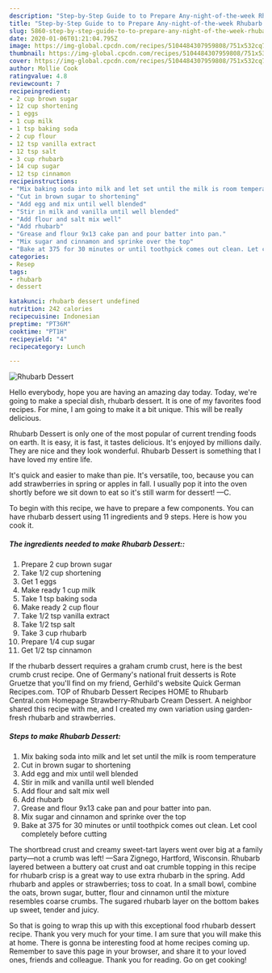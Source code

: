 ```yaml
---
description: "Step-by-Step Guide to to Prepare Any-night-of-the-week Rhubarb Dessert"
title: "Step-by-Step Guide to to Prepare Any-night-of-the-week Rhubarb Dessert"
slug: 5860-step-by-step-guide-to-to-prepare-any-night-of-the-week-rhubarb-dessert
date: 2020-01-06T01:21:04.795Z
image: https://img-global.cpcdn.com/recipes/5104484307959808/751x532cq70/rhubarb-dessert-recipe-main-photo.jpg
thumbnail: https://img-global.cpcdn.com/recipes/5104484307959808/751x532cq70/rhubarb-dessert-recipe-main-photo.jpg
cover: https://img-global.cpcdn.com/recipes/5104484307959808/751x532cq70/rhubarb-dessert-recipe-main-photo.jpg
author: Mollie Cook
ratingvalue: 4.8
reviewcount: 7
recipeingredient:
- 2 cup brown sugar
- 12 cup shortening
- 1 eggs
- 1 cup milk
- 1 tsp baking soda
- 2 cup flour
- 12 tsp vanilla extract
- 12 tsp salt
- 3 cup rhubarb
- 14 cup sugar
- 12 tsp cinnamon
recipeinstructions:
- "Mix baking soda into milk and let set until the milk is room temperature"
- "Cut in brown sugar to shortening"
- "Add egg and mix until well blended"
- "Stir in milk and vanilla until well blended"
- "Add flour and salt mix well"
- "Add rhubarb"
- "Grease and flour 9x13 cake pan and pour batter into pan."
- "Mix sugar and cinnamon and sprinke over the top"
- "Bake at 375 for 30 minutes or until toothpick comes out clean. Let cool completely  before cutting"
categories:
- Resep
tags:
- rhubarb
- dessert

katakunci: rhubarb dessert undefined
nutrition: 242 calories
recipecuisine: Indonesian
preptime: "PT36M"
cooktime: "PT1H"
recipeyield: "4"
recipecategory: Lunch

---
```



![Rhubarb Dessert](https://img-global.cpcdn.com/recipes/5104484307959808/751x532cq70/rhubarb-dessert-recipe-main-photo.jpg)

Hello everybody, hope you are having an amazing day today. Today, we're going to make a special dish, rhubarb dessert. It is one of my favorites food recipes. For mine, I am going to make it a bit unique. This will be really delicious.

Rhubarb Dessert is only one of the most popular of current trending foods on earth. It is easy, it is fast, it tastes delicious. It's enjoyed by millions daily. They are nice and they look wonderful. Rhubarb Dessert is something that I have loved my entire life.

It&#39;s quick and easier to make than pie. It&#39;s versatile, too, because you can add strawberries in spring or apples in fall. I usually pop it into the oven shortly before we sit down to eat so it&#39;s still warm for dessert! —C.


To begin with this recipe, we have to prepare a few components. You can have rhubarb dessert using 11 ingredients and 9 steps. Here is how you cook it.

##### The ingredients needed to make Rhubarb Dessert::

1. Prepare 2 cup brown sugar
1. Take 1/2 cup shortening
1. Get 1 eggs
1. Make ready 1 cup milk
1. Take 1 tsp baking soda
1. Make ready 2 cup flour
1. Take 1/2 tsp vanilla extract
1. Take 1/2 tsp salt
1. Take 3 cup rhubarb
1. Prepare 1/4 cup sugar
1. Get 1/2 tsp cinnamon


If the rhubarb dessert requires a graham crumb crust, here is the best crumb crust recipe. One of Germany&#39;s national fruit desserts is Rote Gruetze that you&#39;ll find on my friend, Gerhild&#39;s website Quick German Recipes.com. TOP of Rhubarb Dessert Recipes HOME to Rhubarb Central.com Homepage Strawberry-Rhubarb Cream Dessert. A neighbor shared this recipe with me, and I created my own variation using garden-fresh rhubarb and strawberries. 

##### Steps to make Rhubarb Dessert:

1. Mix baking soda into milk and let set until the milk is room temperature
1. Cut in brown sugar to shortening
1. Add egg and mix until well blended
1. Stir in milk and vanilla until well blended
1. Add flour and salt mix well
1. Add rhubarb
1. Grease and flour 9x13 cake pan and pour batter into pan.
1. Mix sugar and cinnamon and sprinke over the top
1. Bake at 375 for 30 minutes or until toothpick comes out clean. Let cool completely  before cutting


The shortbread crust and creamy sweet-tart layers went over big at a family party—not a crumb was left! —Sara Zignego, Hartford, Wisconsin. Rhubarb layered between a buttery oat crust and oat crumble topping in this recipe for rhubarb crisp is a great way to use extra rhubarb in the spring. Add rhubarb and apples or strawberries; toss to coat. In a small bowl, combine the oats, brown sugar, butter, flour and cinnamon until the mixture resembles coarse crumbs. The sugared rhubarb layer on the bottom bakes up sweet, tender and juicy. 

So that is going to wrap this up with this exceptional food rhubarb dessert recipe. Thank you very much for your time. I am sure that you will make this at home. There is gonna be interesting food at home recipes coming up. Remember to save this page in your browser, and share it to your loved ones, friends and colleague. Thank you for reading. Go on get cooking!
